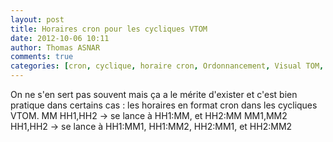 ```yaml
---
layout: post
title: Horaires cron pour les cycliques VTOM
date: 2012-10-06 10:11
author: Thomas ASNAR
comments: true
categories: [cron, cyclique, horaire cron, Ordonnancement, Visual TOM, VTOM, VTOM]
---
```

On ne s'en sert pas souvent mais ça a le mérite d'exister et c'est bien pratique dans certains cas : les horaires en format cron dans les cycliques VTOM.
MM HH1,HH2 -> se lance à HH1:MM, et HH2:MM
MM1,MM2 HH1,HH2 -> se lance à HH1:MM1, HH1:MM2, HH2:MM1, et HH2:MM2
